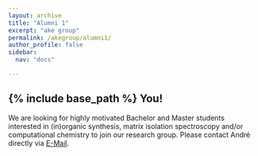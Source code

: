 ```yaml
---
layout: archive
title: "Alumni 1"
excerpt: "ake group"
permalink: /akegroup/alumni1/
author_profile: false
sidebar:
  nav: "docs"

---
```


{% include base_path %}
You!
------
We are looking for highly motivated Bachelor and Master students interested in (in)organic synthesis, matrix isolation spectroscopy and/or computational chemistry to join our research group. Please contact André directly via <a href="mailto:Andre.Eckhardt[at]rub.de">E-Mail</a>.





